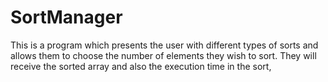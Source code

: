 


# SortManager
This is a program which presents the user with different types of sorts and allows them to choose the number of elements they wish to sort. They will receive the sorted array and also the execution time in the sort,
